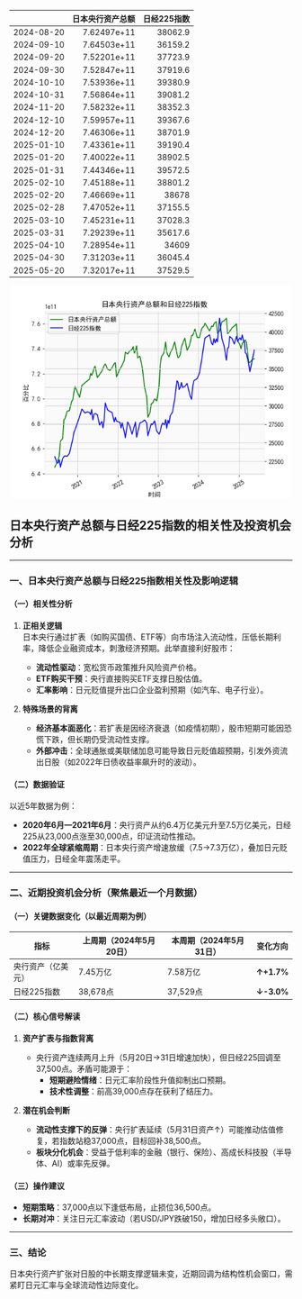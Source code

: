 |            |   日本央行资产总额 |   日经225指数 |
|:-----------|-------------------:|--------------:|
| 2024-08-20 |        7.62497e+11 |       38062.9 |
| 2024-09-10 |        7.64503e+11 |       36159.2 |
| 2024-09-20 |        7.52201e+11 |       37723.9 |
| 2024-09-30 |        7.52847e+11 |       37919.6 |
| 2024-10-10 |        7.53936e+11 |       39380.9 |
| 2024-10-31 |        7.56864e+11 |       39081.2 |
| 2024-11-20 |        7.58232e+11 |       38352.3 |
| 2024-12-10 |        7.59957e+11 |       39367.6 |
| 2024-12-20 |        7.46306e+11 |       38701.9 |
| 2025-01-10 |        7.43361e+11 |       39190.4 |
| 2025-01-20 |        7.40022e+11 |       38902.5 |
| 2025-01-31 |        7.44346e+11 |       39572.5 |
| 2025-02-10 |        7.45188e+11 |       38801.2 |
| 2025-02-20 |        7.46669e+11 |       38678   |
| 2025-02-28 |        7.47052e+11 |       37155.5 |
| 2025-03-10 |        7.45231e+11 |       37028.3 |
| 2025-03-31 |        7.29239e+11 |       35617.6 |
| 2025-04-10 |        7.28954e+11 |       34609   |
| 2025-04-30 |        7.31203e+11 |       36045.4 |
| 2025-05-20 |        7.32017e+11 |       37529.5 |

![图](japan_N225.png)



## 日本央行资产总额与日经225指数的相关性及投资机会分析

---

### 一、日本央行资产总额与日经225指数相关性及影响逻辑

#### （一）相关性分析
1. **正相关逻辑**  
   日本央行通过扩表（如购买国债、ETF等）向市场注入流动性，压低长期利率，降低企业融资成本，刺激经济预期。此举直接利好股市：  
   - **流动性驱动**：宽松货币政策推升风险资产价格。  
   - **ETF购买干预**：央行直接购买ETF支撑日股估值。  
   - **汇率影响**：日元贬值提升出口企业盈利预期（如汽车、电子行业）。

2. **特殊场景的背离**  
   - **经济基本面恶化**：若扩表是因经济衰退（如疫情初期），股市短期可能因恐慌下跌，但长期仍受流动性支撑。  
   - **外部冲击**：全球通胀或美联储加息可能导致日元贬值超预期，引发外资流出日股（如2022年日债收益率飙升时的波动）。

#### （二）数据验证
以近5年数据为例：  
- **2020年6月—2021年6月**：央行资产从约6.4万亿美元升至7.5万亿美元，日经225从23,000点涨至30,000点，印证流动性推动。  
- **2022年全球紧缩周期**：日本央行资产增速放缓（7.5→7.3万亿），叠加日元贬值压力，日经全年震荡走平。  

---

### 二、近期投资机会分析（聚焦最近一个月数据）

#### （一）关键数据变化（以最近周期为例）
| 指标               | 上周期（2024年5月20日） | 本周期（2024年5月31日） | 变化方向 |
|--------------------|-------------------------|-------------------------|----------|
| 央行资产（亿美元） | 7.45万亿                | 7.58万亿                | **↑+1.7%** |
| 日经225指数        | 38,678点               | 37,529点               | **↓-3.0%** |

#### （二）核心信号解读
1. **资产扩表与指数背离**  
   - 央行资产连续两月上升（5月20日→31日增速加快），但日经225回调至37,500点。矛盾可能源于：  
     - **短期避险情绪**：日元汇率阶段性升值抑制出口预期。  
     - **技术性调整**：前高39,000点存在获利了结压力。  

2. **潜在机会判断**  
   - **流动性支撑下的反弹**：央行扩表延续（5月31日资产↑）可能推动估值修复，若指数站稳37,000点，目标回补38,500点。  
   - **板块分化机会**：受益于低利率的金融（银行、保险）、高成长科技股（半导体、AI）或率先反弹。  

#### （三）操作建议
- **短期策略**：37,000点以下逢低布局，止损位36,500点。  
- **长期对冲**：关注日元汇率波动（若USD/JPY跌破150，增加日经多头敞口）。  

---

### 三、结论
日本央行资产扩张对日股的中长期支撑逻辑未变，近期回调为结构性机会窗口，需紧盯日元汇率与全球流动性边际变化。